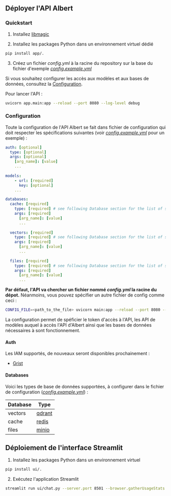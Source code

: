 ## Déployer l'API Albert

### Quickstart

1. Installez [libmagic](https://man7.org/linux/man-pages/man3/libmagic.3.html)

2. Installez les packages Python dans un environnement virtuel dédié

  ```bash 
  pip install app/.
  ```

3. Créez un fichier *config.yml* à la racine du repository sur la base du fichier d'exemple *[config.example.yml](./config.example.yml)*

  Si vous souhaitez configurer les accès aux modèles et aux bases de données, consultez la [Configuration](#configuration).

  Pour lancer l'API : 
  ```bash
  uvicorn app.main:app --reload --port 8080 --log-level debug
  ```

### Configuration

Toute la configuration de l'API Albert se fait dans fichier de configuration qui doit respecter les  spécifications suivantes (voir *[config.example.yml](./config.example.yml)* pour un exemple) :

```yaml
auth: [optional]
  type: [optional]
  args: [optional] 
    [arg_name]: [value]
    ...
  
models:
    - url: [required]
      key: [optional]
    ...

databases:
  cache: [required]
    type: [required] # see following Database section for the list of supported db type
    args: [required] 
      [arg_name]: [value]
      ...
    
  vectors: [required]
    type: [required] # see following Database section for the list of supported db type
    args: [required] 
      [arg_name]: [value]
      ...
  
  files: [required]
    type: [required] # see following Database section for the list of supported db type
    args: [required] 
      [arg_name]: [value]
      ...
```

**Par défaut, l'API va chercher un fichier nommé *config.yml* la racine du dépot.** Néanmoins, vous pouvez spécifier un autre fichier de config comme ceci :

```bash
CONFIG_FILE=<path_to_the_file> uvicorn main:app --reload --port 8080 --log-level debug
``` 

La configuration permet de spéficier le token d'accès à l'API, les API de modèles auquel à accès l'API d'Albert ainsi que les bases de données nécessaires à sont fonctionnement. 

#### Auth

Les IAM supportés, de nouveaux seront disponibles prochainement :

* [Grist](https://www.getgrist.com/)

#### Databases

Voici les types de base de données supportées, à configurer dans le fichier de configuration (*[config.example.yml](./config.example.yml)*) : 

| Database | Type |
| --- | --- |
| vectors | [qdrant](https://qdrant.tech/) | 
| cache | [redis](https://redis.io/) |
| files | [minio](https://min.io/) |

## Déploiement de l'interface Streamlit

1. Installez les packages Python dans un environnement virtuel

  ```bash 
  pip install ui/.
  ```

2. Exécutez l'application Streamlit

  ```bash
  streamlit run ui/chat.py --server.port 8501 --browser.gatherUsageStats false --theme.base light
  ```

